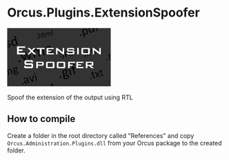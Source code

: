 # Orcus.Plugins.ExtensionSpoofer
![Thumbnail](Orcus.Plugins.ExtensionSpoofer.png?raw=true "Optional Title")

Spoof the extension of the output using RTL

## How to compile
Create a folder in the root directory called "References" and copy `Orcus.Administration.Plugins.dll` from your Orcus package to the created folder.
